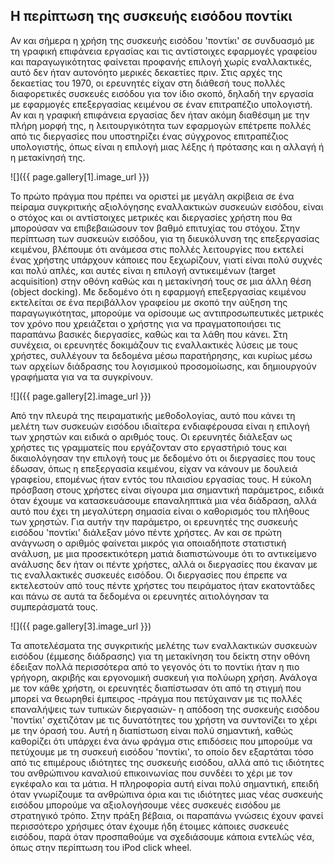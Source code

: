 
## Η περίπτωση της συσκευής εισόδου ποντίκι

Αν και σήμερα η χρήση της συσκευής εισόδου 'ποντίκι' σε συνδυασμό με τη γραφική επιφάνεια εργασίας και τις αντίστοιχες εφαρμογές γραφείου και παραγωγικότητας φαίνεται προφανής επιλογή χωρίς εναλλακτικές, αυτό δεν ήταν αυτονόητο μερικές δεκαετίες πριν. Στις αρχές της δεκαετίας του 1970, οι ερευνητές είχαν στη διάθεσή τους πολλές διαφορετικές συσκευές εισόδου για τον ίδιο σκοπό, δηλαδή την εργασία με εφαρμογές επεξεργασίας κειμένου σε έναν επιτραπέζιο υπολογιστή. Αν και η γραφική επιφάνεια εργασίας δεν ήταν ακόμη διαθέσιμη με την πλήρη μορφή της, η λειτουργικότητα των εφαρμογών επέτρεπε πολλές από τις διεργασίες που υποστηρίζει ένας σύγχρονος επιτραπέζιος υπολογιστής, όπως είναι η επιλογή μιας λέξης ή πρότασης και η αλλαγή ή η μετακίνησή της.

![]({{ page.gallery[1].image_url }})

Το πρώτο πράγμα που πρέπει να οριστεί με μεγάλη ακρίβεια σε ένα πείραμα συγκριτικής αξιολόγησης εναλλακτικών συσκευών εισόδου, είναι ο στόχος και οι αντίστοιχες μετρικές και διεργασίες χρήστη που θα μπορούσαν να επιβεβαιώσουν τον βαθμό επιτυχίας του στόχου. Στην περίπτωση των συσκευών εισόδου, για τη διευκόλυνση της επεξεργασίας κειμένου, βλέπουμε ότι ανάμεσα στις πολλές λειτουργίες που εκτελεί ένας χρήστης υπάρχουν κάποιες που ξεχωρίζουν, γιατί είναι πολύ συχνές και πολύ απλές, και αυτές είναι η επιλογή αντικειμένων (target acquisition) στην οθόνη καθώς και η μετακίνησή τους σε μια άλλη θέση (object docking). Με δεδομένο ότι η εφαρμογή επεξεργασίας κειμένου εκτελείται σε ένα περιβάλλον γραφείου με σκοπό την αύξηση της παραγωγικότητας, μπορούμε να ορίσουμε ως αντιπροσωπευτικές μετρικές τον χρόνο που χρειάζεται ο χρήστης για να πραγματοποιήσει τις παραπάνω βασικές διεργασίες, καθώς και τα λάθη που κάνει. Στη συνέχεια, οι ερευνητές δοκιμάζουν τις εναλλακτικές λύσεις με τους χρήστες, συλλέγουν τα δεδομένα μέσω παρατήρησης, και κυρίως μέσω των αρχείων διάδρασης του λογισμικού προσομοίωσης, και δημιουργούν γραφήματα για να τα συγκρίνουν.

![]({{ page.gallery[2].image_url }})

Από την πλευρά της πειραματικής μεθοδολογίας, αυτό που κάνει τη μελέτη των συσκευών εισόδου ιδιαίτερα ενδιαφέρουσα είναι η επιλογή των χρηστών και ειδικά ο αριθμός τους. Οι ερευνητές διάλεξαν ως χρήστες τις γραμματείς που εργάζονταν στο εργαστήριό τους και δικαιολόγησαν την επιλογή τους με δεδομένο ότι οι διεργασίες που τους έδωσαν, όπως η επεξεργασία κειμένου, είχαν να κάνουν με δουλειά γραφείου, επομένως ήταν εντός του πλαισίου εργασίας τους. Η εύκολη πρόσβαση στους χρήστες είναι σίγουρα μια σημαντική παράμετρος, ειδικά όταν έχουμε να κατασκευάσουμε επαναληπτικά μια νέα διάδραση, αλλά αυτό που έχει τη μεγαλύτερη σημασία είναι ο καθορισμός του πλήθους των χρηστών. Για αυτήν την παράμετρο, οι ερευνητές της συσκευής εισόδου 'ποντίκι' διάλεξαν μόνο πέντε χρήστες. Αν και σε πρώτη ανάγνωση ο αριθμός φαίνεται μικρός για οποιαδήποτε στατιστική ανάλυση, με μια προσεκτικότερη ματιά διαπιστώνουμε ότι το αντικείμενο ανάλυσης δεν ήταν οι πέντε χρήστες, αλλά οι διεργασίες που έκαναν με τις εναλλακτικές συσκευές εισόδου. Οι διεργασίες που έπρεπε να εκτελεστούν από τους πέντε χρήστες του πειράματος ήταν εκατοντάδες και πάνω σε αυτά τα δεδομένα οι ερευνητές αιτιολόγησαν τα συμπεράσματά τους.

![]({{ page.gallery[3].image_url }})

Τα αποτελέσματα της συγκριτικής μελέτης των εναλλακτικών συσκευών εισόδου (έμμεσης διάδρασης) για τη μετακίνηση του δείκτη στην οθόνη έδειξαν πολλά περισσότερα από το γεγονός ότι το ποντίκι ήταν η πιο γρήγορη, ακριβής και εργονομική συσκευή για πολύωρη χρήση. Ανάλογα με τον κάθε χρήστη, οι ερευνητές διαπίστωσαν ότι από τη στιγμή που μπορεί να θεωρηθεί έμπειρος -πράγμα που πετύχαιναν με τις πολλές επαναλήψεις των τυπικών διεργασιών- η απόδοση της συσκευής εισόδου 'ποντίκι' σχετιζόταν με τις δυνατότητες του χρήστη να συντονίζει το χέρι με την όρασή του. Αυτή η διαπίστωση είναι πολύ σημαντική, καθώς καθορίζει ότι υπάρχει ένα άνω φράγμα στις επιδόσεις που μπορούμε να πετύχουμε με τη συσκευή εισόδου 'ποντίκι', το οποίο δεν εξαρτάται τόσο από τις επιμέρους ιδιότητες της συσκευής εισόδου, αλλά από τις ιδιότητες του ανθρώπινου καναλιού επικοινωνίας που συνδέει το χέρι με τον εγκέφαλο και τα μάτια. Η πληροφορία αυτή είναι πολύ σημαντική, επειδή όταν γνωρίζουμε τα ανθρώπινα όρια και τις ιδιότητες μιας νέας συσκευής εισόδου μπορούμε να αξιολογήσουμε νέες συσκευές εισόδου με στρατηγικό τρόπο. Στην πράξη βέβαια, οι παραπάνω γνώσεις έχουν φανεί περισσότερο χρήσιμες όταν έχουμε ήδη έτοιμες κάποιες συσκευές εισόδου, παρά όταν προσπαθούμε να σχεδιάσουμε κάποια εντελώς νέα, όπως στην περίπτωση του iPod click wheel.
